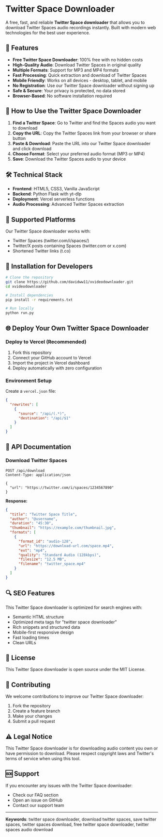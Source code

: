 # Twitter Space Downloader

A free, fast, and reliable **Twitter Space downloader** that allows you to download Twitter Spaces audio recordings instantly. Built with modern web technologies for the best user experience.

## 🎵 Features

- **Free Twitter Space Downloader**: 100% free with no hidden costs
- **High-Quality Audio**: Download Twitter Spaces in original quality
- **Multiple Formats**: Support for MP3 and MP4 formats
- **Fast Processing**: Quick extraction and download of Twitter Spaces
- **Mobile Friendly**: Works on all devices - desktop, tablet, and mobile
- **No Registration**: Use our Twitter Space downloader without signing up
- **Safe & Secure**: Your privacy is protected, no data stored
- **Browser-Based**: No software installation required

## 🚀 How to Use the Twitter Space Downloader

1. **Find a Twitter Space**: Go to Twitter and find the Spaces audio you want to download
2. **Copy the URL**: Copy the Twitter Spaces link from your browser or share button
3. **Paste & Download**: Paste the URL into our Twitter Space downloader and click download
4. **Choose Format**: Select your preferred audio format (MP3 or MP4)
5. **Save**: Download the Twitter Spaces audio to your device

## 🛠️ Technical Stack

- **Frontend**: HTML5, CSS3, Vanilla JavaScript
- **Backend**: Python Flask with yt-dlp
- **Deployment**: Vercel serverless functions
- **Audio Processing**: Advanced Twitter Spaces extraction

## 📱 Supported Platforms

Our Twitter Space downloader works with:
- Twitter Spaces (twitter.com/i/spaces/)
- Twitter/X posts containing Spaces (twitter.com or x.com)
- Shortened Twitter links (t.co)

## 🔧 Installation for Developers

```bash
# Clone the repository
git clone https://github.com/davidww11/xvideodownloader.git
cd xvideodownloader

# Install dependencies
pip install -r requirements.txt

# Run locally
python run.py
```

## 🌐 Deploy Your Own Twitter Space Downloader

### Deploy to Vercel (Recommended)

1. Fork this repository
2. Connect your GitHub account to Vercel
3. Import the project in Vercel dashboard
4. Deploy automatically with zero configuration

### Environment Setup

Create a `vercel.json` file:
```json
{
  "rewrites": [
    {
      "source": "/api/(.*)",
      "destination": "/api/$1"
    }
  ]
}
```

## 📖 API Documentation

### Download Twitter Spaces

```http
POST /api/download
Content-Type: application/json

{
  "url": "https://twitter.com/i/spaces/1234567890"
}
```

**Response:**
```json
{
  "title": "Twitter Space Title",
  "author": "@username",
  "duration": "45:30",
  "thumbnail": "https://example.com/thumbnail.jpg",
  "formats": [
    {
      "format_id": "audio-128",
      "url": "https://download-url.com/space.mp4",
      "ext": "mp4",
      "quality": "Standard Audio (128kbps)",
      "filesize": "12.5 MB",
      "filename": "twitter_space.mp4"
    }
  ]
}
```

## 🔍 SEO Features

This Twitter Space downloader is optimized for search engines with:
- Semantic HTML structure
- Optimized meta tags for "twitter space downloader"
- Rich snippets and structured data
- Mobile-first responsive design
- Fast loading times
- Clean URLs

## 📄 License

This Twitter Space downloader is open source under the MIT License.

## 🤝 Contributing

We welcome contributions to improve our Twitter Space downloader:
1. Fork the repository
2. Create a feature branch
3. Make your changes
4. Submit a pull request

## ⚠️ Legal Notice

This Twitter Space downloader is for downloading audio content you own or have permission to download. Please respect copyright laws and Twitter's terms of service when using this tool.

## 🆘 Support

If you encounter any issues with the Twitter Space downloader:
- Check our FAQ section
- Open an issue on GitHub
- Contact our support team

---

**Keywords**: twitter space downloader, download twitter spaces, save twitter spaces, twitter spaces download, free twitter space downloader, twitter spaces audio download 